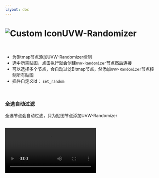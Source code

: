 ```yaml
---
layout: doc
---
```

# <span class="h1-icon"><img src="/img/VR-CustomMenu.webp" alt="Custom Icon"></span>UVW-Randomizer


<br/>

- 为Bitmap节点添加UVW-Randomizer控制
- 选中所需贴图，点击执行就会创建`UVW-Randomizer`节点然后连接
- 可以选择多个节点，会自动过滤Bitmap节点，然添加`UVW-Randomizer`节点控制所有贴图
- 插件自定义id： `set_random`

<br/>

### 全选自动过滤

全选节点会自动过滤，只为贴图节点添加UVW-Randomizer

<br/>

<video controls>
  <source src="/img/vr-autonode_custommenu_set_randomizer.webm" type="video/webm">
</video>

<br/>
<br/>
<br/>
<br/>